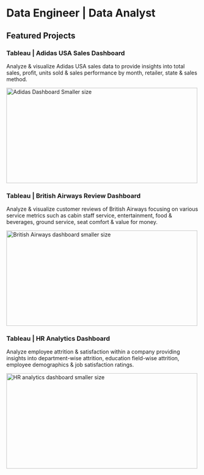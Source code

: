 # Data Engineer | Data Analyst
## Featured Projects
### Tableau | Adidas USA Sales Dashboard
Analyze & visualize Adidas USA sales data to provide insights into total sales, profit, units sold & sales performance by month, retailer, state & sales method.







<img src="https://github.com/user-attachments/assets/c4e43bf8-3c24-46bd-b662-c8158b19bead" alt="Adidas Dashboard Smaller size" width="500" height="250" />












### Tableau | British Airways Review Dashboard<br>
Analyze & visualize customer reviews of British Airways focusing on various service metrics such as cabin staff service, entertainment, food & beverages, ground service, seat comfort & value for money.








<img src="https://github.com/user-attachments/assets/357aa9e3-e888-44b5-b8c5-3f954686a686" alt ="British Airways dashboard smaller size" width="500" height="250" />












### Tableau | HR Analytics Dashboard
Analyze employee attrition & satisfaction within a company providing insights into department-wise attrition, education field-wise attrition, employee demographics & job satisfaction ratings.








<img src="https://github.com/user-attachments/assets/e006615d-ff98-4866-bc3d-542197e56a04" alt="HR analytics dashboard smaller size" width="500" height="250" />




